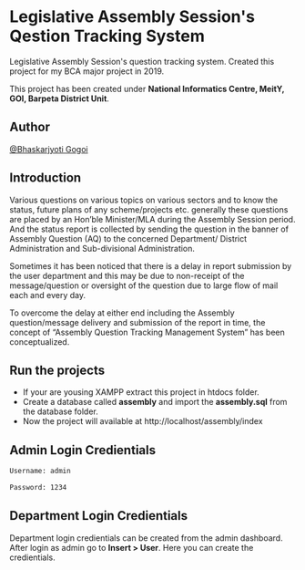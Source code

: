 # Legislative Assembly Session's Qestion Tracking System

Legislative Assembly Session's question tracking system. Created this project for my BCA major project in 2019.

This project has been created under **National Informatics Centre, MeitY, GOI, Barpeta District Unit**.

## Author

[@Bhaskarjyoti Gogoi](https://www.instagram.com/thebhaskargogoi/)

## Introduction

Various questions on various topics on various sectors and to know the status, future
plans of any scheme/projects etc. generally these questions are placed by an Hon’ble
Minister/MLA during the Assembly Session period. And the status report is collected by
sending the question in the banner of Assembly Question (AQ) to the concerned
Department/ District Administration and Sub-divisional Administration.

Sometimes it has been noticed that there is a delay in report submission by the user
department and this may be due to non-receipt of the message/question or oversight of the
question due to large flow of mail each and every day.

To overcome the delay at either end including the Assembly question/message
delivery and submission of the report in time, the concept of “Assembly Question Tracking
Management System” has been conceptualized.

## Run the projects

- If your are yousing XAMPP extract this project in htdocs folder.
- Create a database called **assembly** and import the **assembly.sql** from the database folder.
- Now the project will available at http://localhost/assembly/index

## Admin Login Credientials

```bash
Username: admin

Password: 1234
```

## Department Login Credientials

Department login credientials can be created from the admin dashboard. After login as admin go to **Insert > User**. Here you can create the credientials.
